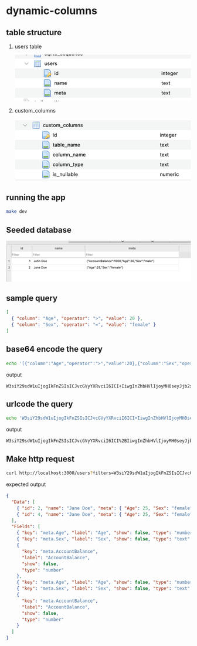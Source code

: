 # dynamic-columns

## table structure

1. users table

   ![alt text](image-1.png)

2. custom_columns

   ![alt text](image-2.png)

## running the app

```bash
make dev
```

## Seeded database

![alt text](image.png)

## sample query

```json
[
  { "column": "Age", "operator": ">", "value": 20 },
  { "column": "Sex", "operator": "=", "value": "female" }
]
```

## base64 encode the query

```bash
echo '[{"column":"Age","operator":">","value":20},{"column":"Sex","operator":"=","value":"female"}]' | base64
```

output

```text
W3siY29sdW1uIjogIkFnZSIsICJvcGVyYXRvciI6ICI+IiwgInZhbHVlIjoyMH0seyJjb2x1bW4iOiAiU2V4IiwgIm9wZXJhdG9yIjogIj0iLCAidmFsdWUiOiJmZW1hbGUifV0=
```

## urlcode the query

```bash
echo 'W3siY29sdW1uIjogIkFnZSIsICJvcGVyYXRvciI6ICI+IiwgInZhbHVlIjoyMH0seyJjb2x1bW4iOiAiU2V4IiwgIm9wZXJhdG9yIjogIj0iLCAidmFsdWUiOiJmZW1hbGUifV0=' | urldecode
```

output

```text
W3siY29sdW1uIjogIkFnZSIsICJvcGVyYXRvciI6ICI%2BIiwgInZhbHVlIjoyMH0seyJjb2x1bW4iOiAiU2V4IiwgIm9wZXJhdG9yIjogIj0iLCAidmFsdWUiOiJmZW1hbGUifV0%3D
```

## Make http request

```bash
curl http://localhost:3000/users?filters=W3siY29sdW1uIjogIkFnZSIsICJvcGVyYXRvciI6ICI%2BIiwgInZhbHVlIjoyMH0seyJjb2x1bW4iOiAiU2V4IiwgIm9wZXJhdG9yIjogIj0iLCAidmFsdWUiOiJmZW1hbGUifV0%3D
```

expected output

```json
{
  "Data": [
    { "id": 2, "name": "Jane Doe", "meta": { "Age": 25, "Sex": "female" } },
    { "id": 4, "name": "Jane Doe", "meta": { "Age": 25, "Sex": "female" } }
  ],
  "Fields": [
    { "key": "meta.Age", "label": "Age", "show": false, "type": "number" },
    { "key": "meta.Sex", "label": "Sex", "show": false, "type": "text" },
    {
      "key": "meta.AccountBalance",
      "label": "AccountBalance",
      "show": false,
      "type": "number"
    },
    { "key": "meta.Age", "label": "Age", "show": false, "type": "number" },
    { "key": "meta.Sex", "label": "Sex", "show": false, "type": "text" },
    {
      "key": "meta.AccountBalance",
      "label": "AccountBalance",
      "show": false,
      "type": "number"
    }
  ]
}
```
